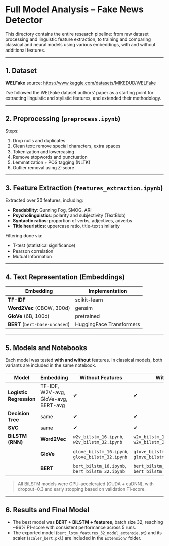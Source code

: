 # Full Model Analysis – Fake News Detector

This directory contains the entire research pipeline: from raw dataset processing and linguistic feature extraction, to training and comparing classical and neural models using various embeddings, with and without additional features.

---

## 1. Dataset

**WELFake** source: https://www.kaggle.com/datasets/MIKEDUD/WELFake

I've followed the WELFake dataset authors’ paper as a starting point for extracting linguistic and stylistic features, and extended their methodology.

---

## 2. Preprocessing (`preprocess.ipynb`)

Steps:
1. Drop nulls and duplicates
2. Clean text: remove special characters, extra spaces
3. Tokenization and lowercasing
4. Remove stopwords and punctuation
5. Lemmatization + POS tagging (NLTK)
6. Outlier removal using Z-score
---

## 3. Feature Extraction (`features_extraction.ipynb`)

Extracted over 30 features, including:
- **Readability**: Gunning Fog, SMOG, ARI
- **Psycholinguistics**: polarity and subjectivity (TextBlob)
- **Syntactic ratios**: proportion of verbs, adjectives, adverbs
- **Title heuristics**: uppercase ratio, title-text similarity

Filtering done via:
- T-test (statistical significance)
- Pearson correlation
- Mutual Information

---

## 4. Text Representation (Embeddings)

| Embedding | Implementation |
|-----------|----------------|
| **TF-IDF** | scikit-learn |
| **Word2Vec** (CBOW, 300d) | gensim |
| **GloVe** (6B, 100d) | pretrained |
| **BERT** (`bert-base-uncased`) | HuggingFace Transformers |

---

## 5. Models and Notebooks

Each model was tested **with and without** features. In classical models, both variants are included in the same notebook.

| Model | Embedding | Without Features | With Features | Batch |
|-------|-----------|------------------|---------------|-------|
| **Logistic Regression** | TF-IDF, W2V-avg, GloVe-avg, BERT-avg | ✔ | ✔ | — |
| **Decision Tree** | same | ✔ | ✔ | — |
| **SVC** | same | ✔ | ✔ | — |
| **BiLSTM (RNN)** | **Word2Vec** | `w2v_bilstm_16.ipynb`, `w2v_bilstm_32.ipynb` | `w2v_bilstm_16_features.ipynb`, `w2v_bilstm_32_features.ipynb` | 16 / 32 |
|  | **GloVe** | `glove_bilstm_16.ipynb`, `glove_bilstm_32.ipynb` | `glove_bilstm_16_features.ipynb`, `glove_bilstm_32_features.ipynb` | 16 / 32 |
|  | **BERT** | `bert_bilstm_16.ipynb`, `bert_bilstm_32.ipynb` | `bert_bilstm_16_features.ipynb`, `bert_bilstm_32_features.ipynb` | 16 / 32 |

> All BiLSTM models were GPU-accelerated (CUDA + cuDNN), with dropout=0.3 and early stopping based on validation F1-score.

---

## 6. Results and Final Model

- The best model was **BERT + BiLSTM + features**, batch size 32, reaching ~96% F1-score with consistent performance across 5 runs.
- The exported model (`bert_lstm_features_32_model_extensie.pt`) and its scaler (`scaler_bert.pkl`) are included in the `Extension/` folder.


